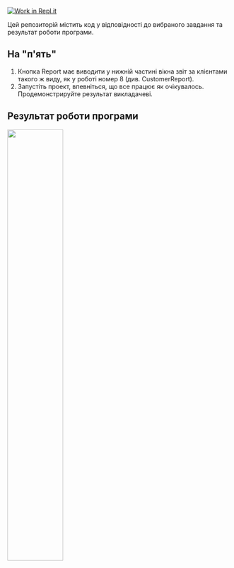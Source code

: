 [![Work in Repl.it](https://classroom.github.com/assets/work-in-replit-14baed9a392b3a25080506f3b7b6d57f295ec2978f6f33ec97e36a161684cbe9.svg)](https://classroom.github.com/online_ide?assignment_repo_id=2813720&assignment_repo_type=AssignmentRepo)

Цей репозиторій містить код у відповідності до вибраного завдання та результат роботи програми.

## На "п'ять"
1. Кнопка Report має виводити у нижній частині вікна звіт за клієнтами такого ж виду, як у роботі номер 8 (див. CustomerReport).
2. Запустіть проект, впевніться, що все працює як очікувалось. Продемонстрируйте результат викладачеві.

## Результат роботи програми
<img src="" width="50%"/>
